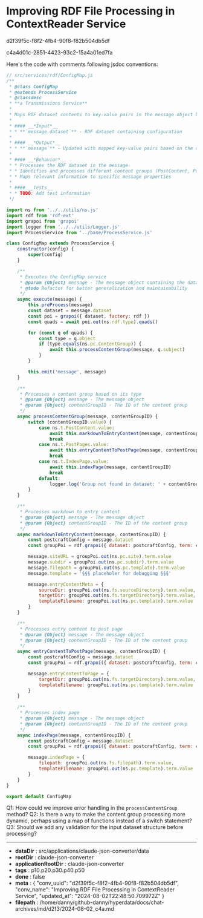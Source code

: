 # Improving RDF File Processing in ContextReader Service

d2f39f5c-f8f2-4fb4-90f8-f82b504db5df

c4a4d01c-2851-4423-93c2-15a4a01ed7fa

 Here's the code with comments following jsdoc conventions:

```javascript
// src/services/rdf/ConfigMap.js
/**
 * @class ConfigMap
 * @extends ProcessService
 * @classdesc
 * **a Transmissions Service**
 * 
 * Maps RDF dataset contents to key-value pairs in the message object based on services.ttl configuration.
 * 
 * #### __*Input*__
 * * **`message.dataset`** - RDF dataset containing configuration
 * 
 * #### __*Output*__
 * * **`message`** - Updated with mapped key-value pairs based on the dataset content
 * 
 * #### __*Behavior*__
 * * Processes the RDF dataset in the message
 * * Identifies and processes different content groups (PostContent, PostPages, IndexPage)
 * * Maps relevant information to specific message properties
 * 
 * #### __Tests__
 * * TODO: Add test information
 */

import ns from '../../utils/ns.js'
import rdf from 'rdf-ext'
import grapoi from 'grapoi'
import logger from '../../utils/Logger.js'
import ProcessService from '../base/ProcessService.js'

class ConfigMap extends ProcessService {
    constructor(config) {
        super(config)
    }

    /**
     * Executes the ConfigMap service
     * @param {Object} message - The message object containing the dataset
     * @todo Refactor for better generalization and maintainability
     */
    async execute(message) {
        this.preProcess(message)
        const dataset = message.dataset
        const poi = grapoi({ dataset, factory: rdf })
        const quads = await poi.out(ns.rdf.type).quads()

        for (const q of quads) {
            const type = q.object
            if (type.equals(ns.pc.ContentGroup)) {
                await this.processContentGroup(message, q.subject)
            }
        }

        this.emit('message', message)
    }

    /**
     * Processes a content group based on its type
     * @param {Object} message - The message object
     * @param {Object} contentGroupID - The ID of the content group
     */
    async processContentGroup(message, contentGroupID) {
        switch (contentGroupID.value) {
            case ns.t.PostContent.value:
                await this.markdownToEntryContent(message, contentGroupID)
                break
            case ns.t.PostPages.value:
                await this.entryContentToPostPage(message, contentGroupID)
                break
            case ns.t.IndexPage.value:
                await this.indexPage(message, contentGroupID)
                break
            default:
                logger.log('Group not found in dataset: ' + contentGroupID.value)
        }
    }

    /**
     * Processes markdown to entry content
     * @param {Object} message - The message object
     * @param {Object} contentGroupID - The ID of the content group
     */
    async markdownToEntryContent(message, contentGroupID) {
        const postcraftConfig = message.dataset
        const groupPoi = rdf.grapoi({ dataset: postcraftConfig, term: contentGroupID })

        message.siteURL = groupPoi.out(ns.pc.site).term.value
        message.subdir = groupPoi.out(ns.pc.subdir).term.value
        message.filepath = groupPoi.out(ns.pc.template).term.value
        message.template = '§§§ placeholer for debugging §§§'

        message.entryContentMeta = {
            sourceDir: groupPoi.out(ns.fs.sourceDirectory).term.value,
            targetDir: groupPoi.out(ns.fs.targetDirectory).term.value,
            templateFilename: groupPoi.out(ns.pc.template).term.value
        }
    }

    /**
     * Processes entry content to post page
     * @param {Object} message - The message object
     * @param {Object} contentGroupID - The ID of the content group
     */
    async entryContentToPostPage(message, contentGroupID) {
        const postcraftConfig = message.dataset
        const groupPoi = rdf.grapoi({ dataset: postcraftConfig, term: contentGroupID })

        message.entryContentToPage = {
            targetDir: groupPoi.out(ns.fs.targetDirectory).term.value,
            templateFilename: groupPoi.out(ns.pc.template).term.value
        }
    }

    /**
     * Processes index page
     * @param {Object} message - The message object
     * @param {Object} contentGroupID - The ID of the content group
     */
    async indexPage(message, contentGroupID) {
        const postcraftConfig = message.dataset
        const groupPoi = rdf.grapoi({ dataset: postcraftConfig, term: contentGroupID })

        message.indexPage = {
            filepath: groupPoi.out(ns.fs.filepath).term.value,
            templateFilename: groupPoi.out(ns.pc.template).term.value
        }
    }
}

export default ConfigMap
```

Q1: How could we improve error handling in the `processContentGroup` method?
Q2: Is there a way to make the content group processing more dynamic, perhaps using a map of functions instead of a switch statement?
Q3: Should we add any validation for the input dataset structure before processing?

---

* **dataDir** : src/applications/claude-json-converter/data
* **rootDir** : claude-json-converter
* **applicationRootDir** : claude-json-converter
* **tags** : p10.p20.p30.p40.p50
* **done** : false
* **meta** : {
  "conv_uuid": "d2f39f5c-f8f2-4fb4-90f8-f82b504db5df",
  "conv_name": "Improving RDF File Processing in ContextReader Service",
  "updated_at": "2024-08-02T22:48:50.709972Z"
}
* **filepath** : /home/danny/github-danny/hyperdata/docs/chat-archives/md/d2f3/2024-08-02_c4a.md